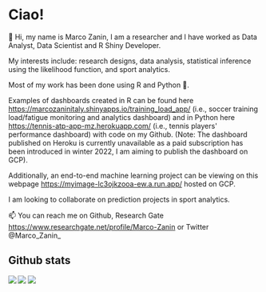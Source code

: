 # Ciao!

👋 Hi, my name is Marco Zanin, I am a researcher and I have worked as Data Analyst, Data Scientist and R Shiny Developer.

My interests include: research designs, data analysis, statistical inference using the likelihood function, and sport analytics.

Most of my work has been done using R and Python 🐍.

Examples of dashboards created in R can be found here https://marcozaninitaly.shinyapps.io/training_load_app/ (i.e., soccer training load/fatigue monitoring and analytics dashboard) and 
in Python here https://tennis-atp-app-mz.herokuapp.com/ (i.e., tennis players' performance dashboard) with code on my Github.
(Note: The dashboard published on Heroku is currently unavailable as a paid subscription has been introduced in winter 2022, I am aiming to publish the dashboard on GCP).


Additionally, an end-to-end machine learning project can be viewing on this webpage https://myimage-lc3ojkzooa-ew.a.run.app/ hosted on GCP.


I am looking to collaborate on prediction projects in sport analytics.


📫 You can reach me on Github, Research Gate https://www.researchgate.net/profile/Marco-Zanin or Twitter @Marco_Zanin_ 


## Github stats
<div>
  <img align="left" src="https://github-readme-stats.vercel.app/api?username=marcozan93&theme=graywhite&show_icons=true&hide_border=true&count_private=true" >
  <img src="https://github-readme-stats.vercel.app/api/top-langs/?username=marcozan93&layout=compact&theme=graywhite&hide_border=true" >
  <img src="https://github-readme-streak-stats.herokuapp.com/?user=marcozan93&theme=graywhite&hide_border=true" >
  
<div/>

